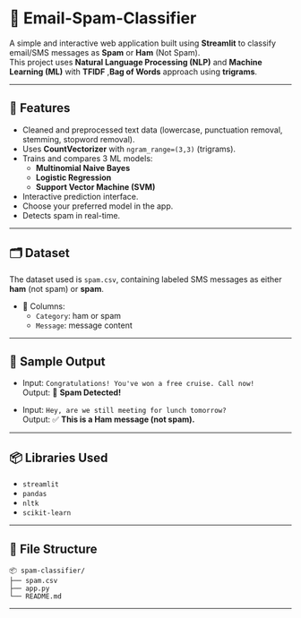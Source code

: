 # 📩 Email-Spam-Classifier

A simple and interactive web application built using **Streamlit** to classify email/SMS messages as **Spam** or **Ham** (Not Spam).  
This project uses **Natural Language Processing (NLP)** and **Machine Learning (ML)** with **TFIDF** ,**Bag of Words** approach using **trigrams**.

---

## 🧠 Features

- Cleaned and preprocessed text data (lowercase, punctuation removal, stemming, stopword removal).
- Uses **CountVectorizer** with `ngram_range=(3,3)` (trigrams).
- Trains and compares 3 ML models:
  - **Multinomial Naive Bayes**
  - **Logistic Regression**
  - **Support Vector Machine (SVM)**
- Interactive prediction interface.
- Choose your preferred model in the app.
- Detects spam in real-time.

---

## 🗂️ Dataset

The dataset used is `spam.csv`, containing labeled SMS messages as either **ham** (not spam) or **spam**.

- 📄 Columns:
  - `Category`: ham or spam
  - `Message`: message content

---

## 🧪 Sample Output

- Input: `Congratulations! You've won a free cruise. Call now!`  
  Output: 🚫 **Spam Detected!**

- Input: `Hey, are we still meeting for lunch tomorrow?`  
  Output: ✅ **This is a Ham message (not spam).**

---

## 📦 Libraries Used

- `streamlit`
- `pandas`
- `nltk`
- `scikit-learn`

---

## 📁 File Structure

```
📦 spam-classifier/
├── spam.csv
├── app.py
└── README.md
```

---

